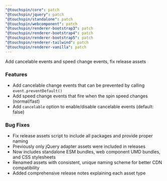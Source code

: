 ```yaml
---
"@touchspin/core": patch
"@touchspin/jquery": patch
"@touchspin/standalone": patch
"@touchspin/webcomponent": patch
"@touchspin/renderer-bootstrap3": patch
"@touchspin/renderer-bootstrap4": patch
"@touchspin/renderer-bootstrap5": patch
"@touchspin/renderer-tailwind": patch
"@touchspin/renderer-vanilla": patch
---
```


Add cancelable events and speed change events, fix release assets

### Features
- Add cancelable change events that can be prevented by calling `event.preventDefault()`
- Add speed change events that fire when the spin speed changes (normal/fast)
- Add `cancelable` option to enable/disable cancelable events (default: false)

### Bug Fixes
- Fix release assets script to include all packages and provide proper naming
- Previously only jQuery adapter assets were included in releases
- Now includes standalone ESM bundles, web component UMD bundles, and CSS stylesheets
- Renamed assets with consistent, unique naming scheme for better CDN compatibility
- Added comprehensive release notes explaining each asset type
